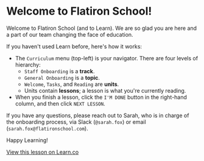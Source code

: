 # Welcome to Flatiron School!

 Welcome to Flatiron School (and to Learn). We are so glad you are here and a part of our team changing the face of education. 
 
 If you haven't used Learn before, here's how it works:
- The `Curriculum` menu (top-left) is your navigator. There are four levels of hierarchy:
  + `Staff Onboarding` is a **track**.
  + `General Onboarding` is a **topic**.
  + `Welcome`, `Tasks`, and `Reading` are **units**.
  + Units contain **lessons**; a lesson is what you're currently reading.
- When you finish a lesson, click the `I'M DONE` button in the right-hand column, and then click `NEXT LESSON`.

If you have any questions, please reach out to Sarah, who is in charge of the onboarding process, via Slack (`@sarah.fox`) or email (`sarah.fox@flatironschool.com`).

Happy Learning!

<a href='https://learn.co/lessons/staff-onboarding-welcome' data-visibility='hidden'>View this lesson on Learn.co</a>
